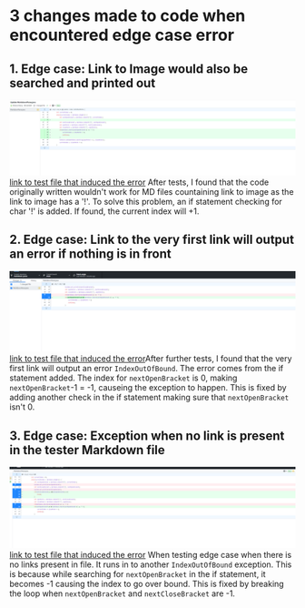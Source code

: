 # 3 changes made to code when encountered edge case error

## 1. Edge case: Link to Image would also be searched and printed out
![image](1b.png)
[link to test file that induced the error](C:\Users\Administrator\Documents\GitHub\cse15l-lab-reports\test-file2.md)
After tests, I found that the code originally written wouldn't work for MD files countaining link to image as the link to image has a '!'. To solve this problem, an if statement checking for char '!' is added. If found, the current index will +1. 

## 2. Edge case: Link to the very first link will output an error if nothing is in front
![image](2b.png)
[link to test file that induced the error](C:\Users\Administrator\Documents\GitHub\cse15l-lab-reports\test-file3.md)After further tests, I found that the very first link will output an error `IndexOutOfBound`. The error comes from the if statement added. The index for `nextOpenBracket` is 0, making `nextOpenBracket`-1 = -1, causeing the exception to happen. This is fixed by adding another check in the if statement making sure that `nextOpenBracket` isn't 0.

## 3. Edge case: Exception when no link is present in the tester Markdown file
![image](3b.png)
[link to test file that induced the error](C:\Users\Administrator\Documents\GitHub\cse15l-lab-reports\test-file4.md)
When testing edge case when there is no links present in file. It runs in to another `IndexOutOfBound` exception. This is because while searching for `nextOpenBracket` in the if statement, it becomes -1 causing the index to go over bound. This is fixed by breaking the loop when `nextOpenBracket` and `nextCloseBracket` are -1. 